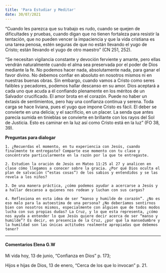 ```yaml
---
title: 'Para Estudiar y Meditar'
date: 30/07/2021
---
```


“Cuando les parezca que su trabajo es rudo, cuando se quejen de dificultades y pruebas, cuando digan que no tienen fortaleza para resistir la tentación, que no pueden vencer la impaciencia y que la vida cristiana es una tarea penosa, estén seguras de que no están llevando el yugo de Cristo; están llevando el yugo de otro maestro” (CN 251, 252).

“Se necesitan vigilancia constante y devoción ferviente y amante, pero ellas vendrán naturalmente cuando el alma sea preservada por el poder de Dios mediante la fe. No podemos hacer nada, absolutamente nada, para ganar el favor divino. No debemos confiar en absoluto en nosotros mismos ni en nuestras buenas obras. Sin embargo, cuando vamos a Cristo como seres falibles y pecadores, podemos hallar descanso en su amor. Dios aceptará a cada uno que acuda a él confiando plenamente en los méritos de un Salvador crucificado. El amor brota en el corazón. Puede no haber un éxtasis de sentimientos, pero hay una confianza continua y serena. Toda carga se hace liviana, pues el yugo que impone Cristo es fácil. El deber se convierte en una delicia; y el sacrificio, en un placer. La senda que antes parecía sumida en tinieblas se convierte en brillante con los rayos del Sol de Justicia. Esto es caminar en la luz así como Cristo está en la luz” (FO 38, 39).

**Preguntas para dialogar**

`1. ¿Recuerdas el momento, en tu experiencia con Jesús, cuando finalmente te entregaste? Comparte ese momento con tu clase y concéntrate particularmente en la razón por la que te entregaste.`

`2. Estudien la oración de Jesús en Mateo 11:25 al 27 y analicen en clase cómo llegamos a conocer sobre la gracia. ¿Por qué Dios oculta el plan de salvación (“estas cosas”) de los sabios y entendidos y se las revela a los niños?`

`3. De una manera práctica, ¿cómo podemos ayudar a acercarse a Jesús y a hallar descanso a quienes nos rodean y luchan con sus cargas?`

`4. Reflexiona en esta idea de ser “manso y humilde de corazón”. ¿No es eso malo para la autoestima de una persona? ¿No deberíamos sentirnos bien con nosotros mismos, especialmente con alguien que de todos modos lucha con sus propias dudas? La Cruz, y lo que esta representa, ¿cómo nos ayuda a entender lo que Jesús quiere decir acerca de ser “manso y humilde”? Es decir, en presencia de la Cruz, ¿por qué la mansedumbre y la humildad son las únicas actitudes realmente apropiadas que debemos tener?`

---

#### Comentarios Elena G.W

Mi vida hoy, 13 de junio, “Confianza en Dios” p. 173;

Hijos e hijas de Dios, 13 de enero, “Cerca de los que lo invocan” p. 21.